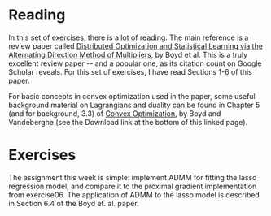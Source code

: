 # Reading
In this set of exercises, there is a lot of reading. The main reference is a review paper called [Distributed Optimization and Statistical Learning via the Alternating Direction Method of Multipliers](http://stanford.edu/~boyd/papers/admm_distr_stats.html), by Boyd et al. This is a truly excellent review paper -- and a popular one, as its citation count on Google Scholar reveals. For this set of exercises, I have read Sections 1-6 of this paper.

For basic concepts in convex optimization used in the paper, some useful background material on Lagrangians and duality can be found in Chapter 5 (and for background, 3.3) of [Convex Optimization](http://stanford.edu/~boyd/cvxbook/), by Boyd and Vandeberghe (see the Download link at the bottom of this linked page).

# Exercises
The assignment this week is simple: implement ADMM for fitting the lasso regression model, and compare it to the proximal gradient implementation from exercise06. The application of ADMM to the lasso model is described in Section 6.4 of the Boyd et. al. paper.
